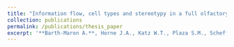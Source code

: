 ```yaml
---
title: "Information flow, cell types and stereotypy in a full olfactory connectome"
collection: publications
permalink: /publications/thesis_paper
excerpt: '**Barth-Maron A.**, Horne J.A., Katz W.T., Plaza S.M., Scheffer L.K., D'Alessandro I., Meinertzhagen I.A., Lee W.A., Wilson R.I. “What is the role of interneuron diversity in the Drosophila antennal lobe?” *In preparation*.'
---
```

